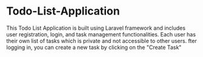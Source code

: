 # Todo-List-Application
This Todo List Application is built using Laravel framework and includes user registration, login, and task management functionalities. Each user has their own list of tasks which is private and not accessible to other users. fter logging in, you can create a new task by clicking on the "Create Task" 
